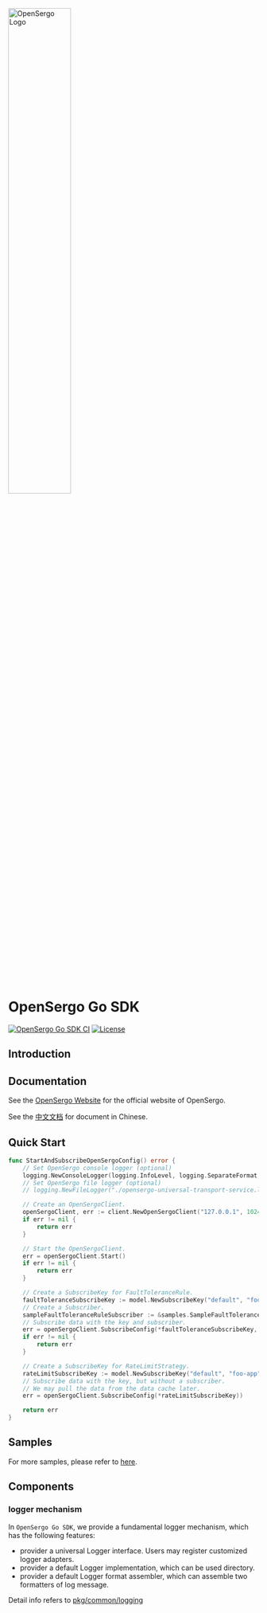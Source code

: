 <img src="https://user-images.githubusercontent.com/9434884/197435179-bbda0a82-6bae-485e-ac1a-490fee91a002.png" alt="OpenSergo Logo" width="50%">

# OpenSergo Go SDK

[![OpenSergo Go SDK CI](https://github.com/opensergo/opensergo-go-sdk/actions/workflows/ci.yml/badge.svg)](https://github.com/opensergo/opensergo-go-sdk/actions/workflows/ci.yml)
[![License](https://img.shields.io/badge/license-Apache%202-4EB1BA.svg)](https://www.apache.org/licenses/LICENSE-2.0.html)

## Introduction

## Documentation

See the [OpenSergo Website](https://opensergo.io/) for the official website of OpenSergo.

See the [中文文档](https://opensergo.io/zh-cn/) for document in Chinese.

## Quick Start

``` go
func StartAndSubscribeOpenSergoConfig() error {
	// Set OpenSergo console logger (optional)
	logging.NewConsoleLogger(logging.InfoLevel, logging.SeparateFormat, true)
	// Set OpenSergo file logger (optional)
	// logging.NewFileLogger("./opensergo-universal-transport-service.log", logging.InfoLevel, logging.JsonFormat, true)

	// Create an OpenSergoClient.
	openSergoClient, err := client.NewOpenSergoClient("127.0.0.1", 10246)
	if err != nil {
		return err
	}

	// Start the OpenSergoClient.
	err = openSergoClient.Start()
	if err != nil {
		return err
	}

	// Create a SubscribeKey for FaultToleranceRule.
	faultToleranceSubscribeKey := model.NewSubscribeKey("default", "foo-app", configkind.ConfigKindRefFaultToleranceRule{})
	// Create a Subscriber.
	sampleFaultToleranceRuleSubscriber := &samples.SampleFaultToleranceRuleSubscriber{}
	// Subscribe data with the key and subscriber.
	err = openSergoClient.SubscribeConfig(*faultToleranceSubscribeKey, api.WithSubscriber(sampleFaultToleranceRuleSubscriber))
	if err != nil {
		return err
	}

	// Create a SubscribeKey for RateLimitStrategy.
	rateLimitSubscribeKey := model.NewSubscribeKey("default", "foo-app", configkind.ConfigKindRefRateLimitStrategy{})
	// Subscribe data with the key, but without a subscriber.
	// We may pull the data from the data cache later.
	err = openSergoClient.SubscribeConfig(*rateLimitSubscribeKey))

	return err
}
```

## Samples

For more samples, please refer to [here](./samples).

## Components

### logger mechanism

In `OpenSergo Go SDK`, we provide a fundamental logger mechanism, which has the following features:

- provider a universal Logger interface. Users may register customized logger adapters.
- provider a default Logger implementation, which can be used directory.
- provider a default Logger format assembler, which can assemble two formatters of log message.

Detail info refers to [pkg/common/logging](./pkg/common/logging)